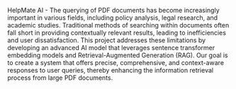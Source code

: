 HelpMate AI -
The querying of PDF documents has become increasingly important in various fields, including policy analysis, legal research, and academic studies. Traditional methods of searching within documents often fall short in providing contextually relevant results, leading to inefficiencies and user dissatisfaction. This project addresses these limitations by developing an advanced AI model that leverages sentence transformer embedding models and Retrieval-Augmented Generation (RAG). Our goal is to create a system that offers precise, comprehensive, and context-aware responses to user queries, thereby enhancing the information retrieval process from large PDF documents.

